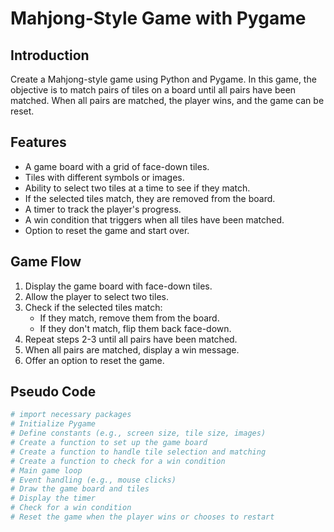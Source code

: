 # Mahjong-Style Game with Pygame

## Introduction
Create a Mahjong-style game using Python and Pygame. In this game, the objective is to match pairs of tiles on a board until all pairs have been matched. When all pairs are matched, the player wins, and the game can be reset.

## Features
- A game board with a grid of face-down tiles.
- Tiles with different symbols or images.
- Ability to select two tiles at a time to see if they match.
- If the selected tiles match, they are removed from the board.
- A timer to track the player's progress.
- A win condition that triggers when all tiles have been matched.
- Option to reset the game and start over.

## Game Flow
1. Display the game board with face-down tiles.
2. Allow the player to select two tiles.
3. Check if the selected tiles match:
   - If they match, remove them from the board.
   - If they don't match, flip them back face-down.
4. Repeat steps 2-3 until all pairs have been matched.
5. When all pairs are matched, display a win message.
6. Offer an option to reset the game.

## Pseudo Code
```python
# import necessary packages
# Initialize Pygame
# Define constants (e.g., screen size, tile size, images)
# Create a function to set up the game board
# Create a function to handle tile selection and matching
# Create a function to check for a win condition
# Main game loop
# Event handling (e.g., mouse clicks)
# Draw the game board and tiles
# Display the timer
# Check for a win condition
# Reset the game when the player wins or chooses to restart
